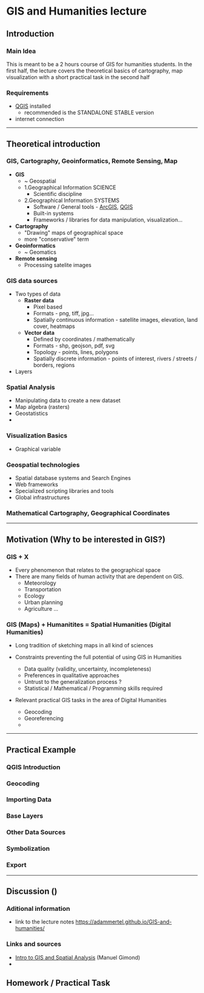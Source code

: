 # GIS and Humanities lecture

## Introduction

### Main Idea

This is meant to be a 2 hours course of GIS for humanities students. In the first half, the lecture covers the theoretical basics of cartography, map visualization with a short practical task in the second half

### Requirements

- [QGIS](https://www.qgis.org/en/site/) installed
  - recommended is the STANDALONE STABLE version
- internet connection

---

## Theoretical introduction

### GIS, Cartography, Geoinformatics, Remote Sensing, Map

- **GIS**
  - ~ Geospatial
  - 1.Geographical Information SCIENCE
    - Scientific discipline
  - 2.Geographical Information SYSTEMS
    - Software / General tools - [ArcGIS](https://www.arcgis.com/index.html), [QGIS](<(https://www.qgis.org/en/site/)>)
    - Built-in systems
    - Frameworks / libraries for data manipulation, visualization...
- **Cartography**
  - "Drawing" maps of geographical space
  - more "conservative" term
- **Geoinformatics**
  - ~ Geomatics
- **Remote sensing**
  - Processing satelite images

### GIS data sources

- Two types of data
  - **Raster data**
    - Pixel based
    - Formats - png, tiff, jpg...
    - Spatially continuous information - satellite images, elevation, land cover, heatmaps
  - **Vector data**
    - Defined by coordinates / mathematically
    - Formats - shp, geojson, pdf, svg
    - Topology - points, lines, polygons
    - Spatially discrete information - points of interest, rivers / streets / borders, regions
- Layers

### Spatial Analysis

- Manipulating data to create a new dataset
- Map algebra (rasters)
- Geostatistics
-

### Visualization Basics

- Graphical variable

### Geospatial technologies

- Spatial database systems and Search Engines
- Web frameworks
- Specialized scripting libraries and tools
- Global infrastructures

### Mathematical Cartography, Geographical Coordinates

---

## Motivation (Why to be interested in GIS?)

### GIS + X

- Every phenomenon that relates to the geographical space
- There are many fields of human activity that are dependent on GIS.
  - Meteorology
  - Transportation
  - Ecology
  - Urban planning
  - Agriculture
    ...

### GIS (Maps) + Humanitites = Spatial Humanities (Digital Humanities)

- Long tradition of sketching maps in all kind of sciences
- Constraints preventing the full potential of using GIS in Humanities

  - Data quality (validity, uncertainty, incompleteness)
  - Preferences in qualitative approaches
  - Untrust to the generalization process ?
  - Statistical / Mathematical / Programming skills required

- Relevant practical GIS tasks in the area of Digital Humanities
  - Geocoding
  - Georeferencing
  -

---

## Practical Example

### QGIS Introduction

### Geocoding

### Importing Data

### Base Layers

### Other Data Sources

### Symbolization

### Export

---

## Discussion ()

### Aditional information

- link to the lecture notes https://adammertel.github.io/GIS-and-humanities/

### Links and sources

- [Intro to GIS and Spatial Analysis](https://mgimond.github.io/Spatial/index.html) (Manuel Gimond)
-

## Homework / Practical Task

